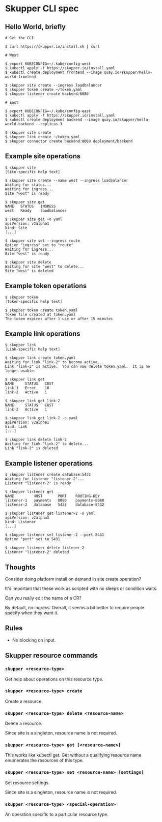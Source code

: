 # Skupper CLI spec

## Hello World, briefly

~~~ console
# Get the CLI

$ curl https://skupper.io/install.sh | curl

# West

$ export KUBECONFIG=~/.kube/config-west
$ kubectl apply -f https://skupper.io/install.yaml
$ kubectl create deployment frontend --image quay.io/skupper/hello-world-frontend

$ skupper site create --ingress loadbalancer
$ skupper token create ~/token.yaml
$ skupper listener create backend:8080

# East

$ export KUBECONFIG=~/.kube/config-east
$ kubectl apply -f https://skupper.io/install.yaml
$ kubectl create deployment backend --image quay.io/skupper/hello-world-backend --replicas 3

$ skupper site create
$ skupper link create ~/token.yaml
$ skupper connector create backend:8080 deployment/backend
~~~

## Example site operations

~~~ console
$ skupper site
[Site-specific help text]

$ skupper site create --name west --ingress loadbalancer
Waiting for status...
Waiting for ingress...
Site "west" is ready

$ skupper site get
NAME   STATUS   INGRESS
west   Ready    loadbalancer

$ skupper site get -o yaml
apiVersion: v2alpha1
kind: Site
[...]

$ skupper site set --ingress route
Option "ingress" set to "route"
Waiting for ingress...
Site "west" is ready

$ skupper site delete
Waiting for site "west" to delete...
Site "west" is deleted
~~~

## Example token operations

~~~ console
$ skupper token
[Token-specific help text]

$ skupper token create token.yaml
Token file created at token.yaml
The token expires after 1 use or after 15 minutes
~~~

## Example link operations

~~~ console
$ skupper link
[Link-specific help text]

$ skupper link create token.yaml
Waiting for link "link-2" to become active...
Link "link-2" is active.  You can now delete token.yaml.  It is no longer usable.

$ skupper link get
NAME     STATUS   COST
link-1   Error    10
link-2   Active   1

$ skupper link get link-2
NAME     STATUS   COST
link-2   Active   1

$ skupper link get link-2 -o yaml
apiVersion: v2alpha1
kind: Link
[...]

$ skupper link delete link-2
Waiting for link "link-2" to delete...
Link "link-2" is deleted
~~~

## Example listener operations

~~~ console
$ skupper listener create database:5432
Waiting for listener "listener-2"...
Listener "listener-2" is ready

$ skupper listener get
NAME         HOST       PORT    ROUTING-KEY
listener-1   payments   8080    payments-8080
listener-2   database   5432    database-5432

$ skupper listener get listener-2 -o yaml
apiVersion: v2alpha1
kind: Listener
[...]

$ skupper listener set listener-2 --port 5431
Option "port" set to 5431

$ skupper listener delete listener-2
Listener "listener-2" deleted
~~~

## Thoughts

Consider doing platform install on demand in site create operation?

It's important that these work as scripted with no sleeps or condition waits.

Can you really edit the name of a CR?

By default, no ingress.  Overall, it seems a bit better to require
people specify when they want it.

## Rules

* No blocking on input.


## Skupper resource commands

### `skupper <resource-type>`

Get help about operations on this resource type.

### `skupper <resource-type> create`

Create a resource.

### `skupper <resource-type> delete <resource-name>`

Delete a resource.

Since site is a singleton, resource name is not required.

### `skupper <resource-type> get [<resource-name>]`

This works like kubectl get.  Get without a qualifying resource name
enumerates the resources of this type.

### `skupper <resource-type> set <resource-name> [settings]`

Set resource settings.

Since site is a singleton, resource name is not required.

### `skupper <resource-type> <special-operation>`

An operation specific to a particular resource type.

<!-- ## Skupper installation commands -->

<!-- ### `skupper install` -->

<!-- Kube: Equivalent to `kubectl apply -f https://skupper.io/install.yaml` -->

<!-- Blocks until: The Skupper controller is ready -->

<!-- Consider: Should this fall back to some static version of the install -->
<!-- YAML burned into the CLI?  For disconnected cases. -->

<!-- ### `skupper uninstall` -->

<!-- Kube: Equivalent to `kubectl delete -f https://skupper.io/install.yaml` -->

<!-- Blocks until: The Skupper resources are removed -->

<!-- ## skupper site -->

<!-- ## skupper site create -->

<!-- ## skupper site delete -->

<!-- ## skupper site get -->

<!-- ## skupper site set -->

<!-- ## skupper token -->

<!-- ### skupper token create <file> -->

<!-- ## skupper link -->

<!-- ### skupper link create <file> -->

<!-- ### skupper link delete <name> -->

<!-- ### skupper link get [<name>] -->

<!-- ## skupper listener -->

<!-- ### skupper listener create <host>:<port> -->

<!-- ### skupper listener delete -->

<!-- ### skupper listener get [<name>] -->

<!-- ### skupper listener set <name> [options] -->

<!-- ## skupper connector -->

<!-- ### skupper connector create -->

<!-- ### skupper connector delete -->

<!-- ### skupper connector get [<name>] -->

<!-- ### skupper connector set <name> [options] -->
